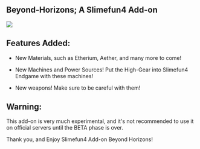 ﻿## Beyond-Horizons; A Slimefun4 Add-on

![](https://user-images.githubusercontent.com/59541043/77654446-125e1580-6f3f-11ea-91c3-f46a8832b526.png)

## Features Added:
* New Materials, such as Etherium, Aether, and many more to come!

* New Machines and Power Sources! Put the High-Gear into Slimefun4 Endgame with these machines!

* New weapons! Make sure to be careful with them!


## Warning:
This add-on is very much experimental, and it's not recommended to use it on official servers until the BETA phase is over.

Thank you, and Enjoy Slimefun4 Add-on Beyond Horizons!
